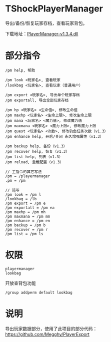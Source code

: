 # TShockPlayerManager

导出/备份/恢复玩家存档，查看玩家背包。


下载地址：[PlayerManager-v1.3.4.dll](https://github.com/hufang360/TShockPlayerManager/releases/download/v1.3.4/PlayerManager-v1.3.4.dll)


# 部分指令
```
/pm help, 帮助

/pm look <玩家名>, 查看玩家
/lookbag <玩家名>, 查看玩家（普通用户）

/pm export <玩家名>, 导出单个玩家存档
/pm exportall, 导出全部玩家存档

/pm hp <玩家名> <生命值>, 修改生命值
/pm maxhp <玩家名> <生命上限>, 修改生命上限
/pm mana <玩家名> <魔力值>, 修改魔力值
/pm maxmana <玩家名> <魔力上限>, 修改魔力上限
/pm quest <玩家名> <次数>, 修改钓鱼任务次数（v1.3）
/pm enhance help, 开启/关闭 永久增强属性（v1.3）

/pm backup help, 备份（v1.3）
/pm recover help, 恢复（v1.3）
/pm list help, 列表（v1.3）
/pm reload, 重载配置（v1.3）

// 主指令的其它写法
/pm = /playermanager
.pm = /pm

// 简写
/pm look = /pm l
/lookbag = /lb
/pm export = /pm e
/pm exportall = /pm ea
/pm maxhp = /pm mh
/pm maxmana = /pm mm
/pm enhance = /pm en
/pm backup = /pm b
/pm recover = /pm r
/pm list = /pm ls
```

# 权限
```
playermanager
lookbag
```

开放查背包功能
```
/group addperm default lookbag
```


# 说明
导出玩家数据部分，使用了此项目的部分代码： 
https://github.com/Megghy/PlayerExport
